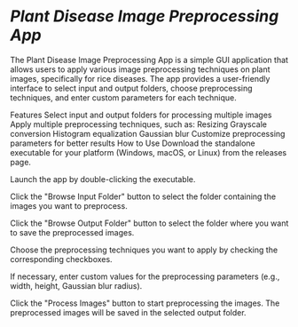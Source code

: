 

# *Plant Disease Image Preprocessing App*

The Plant Disease Image Preprocessing App is a simple GUI application that allows users to apply various image preprocessing techniques on plant images, specifically for rice diseases. The app provides a user-friendly interface to select input and output folders, choose preprocessing techniques, and enter custom parameters for each technique.


Features
Select input and output folders for processing multiple images
Apply multiple preprocessing techniques, such as:
Resizing
Grayscale conversion
Histogram equalization
Gaussian blur
Customize preprocessing parameters for better results
How to Use
Download the standalone executable for your platform (Windows, macOS, or Linux) from the releases page.

Launch the app by double-clicking the executable.

Click the "Browse Input Folder" button to select the folder containing the images you want to preprocess.

Click the "Browse Output Folder" button to select the folder where you want to save the preprocessed images.

Choose the preprocessing techniques you want to apply by checking the corresponding checkboxes.

If necessary, enter custom values for the preprocessing parameters (e.g., width, height, Gaussian blur radius).

Click the "Process Images" button to start preprocessing the images. The preprocessed images will be saved in the selected output folder.

